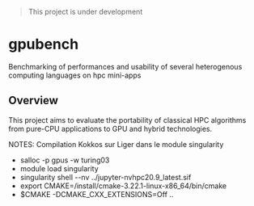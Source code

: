 > This project is under development
# gpubench
Benchmarking of performances and usability of several heterogenous computing languages on hpc mini-apps

## Overview
This project aims to evaluate the portability of classical HPC algorithms from pure-CPU
applications to GPU and hybrid technologies. 


NOTES:
Compilation Kokkos sur Liger dans le module singularity
-  salloc -p gpus -w turing03
-  module load singularity
-  singularity shell --nv ../jupyter-nvhpc20.9_latest.sif 
-  export CMAKE=/install/cmake-3.22.1-linux-x86_64/bin/cmake
-  $CMAKE -DCMAKE_CXX_EXTENSIONS=Off ..

